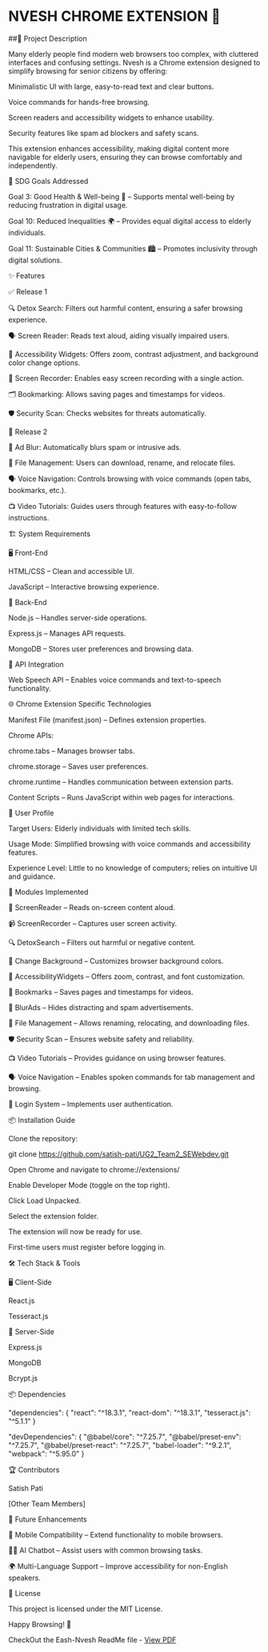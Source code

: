 # NVESH CHROME EXTENSION 🚀

##📌 Project Description

Many elderly people find modern web browsers too complex, with cluttered interfaces and confusing settings. Nvesh is a Chrome extension designed to simplify browsing for senior citizens by offering:

Minimalistic UI with large, easy-to-read text and clear buttons.

Voice commands for hands-free browsing.

Screen readers and accessibility widgets to enhance usability.

Security features like spam ad blockers and safety scans.

This extension enhances accessibility, making digital content more navigable for elderly users, ensuring they can browse comfortably and independently.

🎯 SDG Goals Addressed

Goal 3: Good Health & Well-being 🏥 – Supports mental well-being by reducing frustration in digital usage.

Goal 10: Reduced Inequalities 🌍 – Provides equal digital access to elderly individuals.

Goal 11: Sustainable Cities & Communities 🏙️ – Promotes inclusivity through digital solutions.

✨ Features

✅ Release 1

🔍 Detox Search: Filters out harmful content, ensuring a safer browsing experience.

🗣️ Screen Reader: Reads text aloud, aiding visually impaired users.

🔧 Accessibility Widgets: Offers zoom, contrast adjustment, and background color change options.

🎥 Screen Recorder: Enables easy screen recording with a single action.

🗂️ Bookmarking: Allows saving pages and timestamps for videos.

🛡️ Security Scan: Checks websites for threats automatically.

🔄 Release 2

🚫 Ad Blur: Automatically blurs spam or intrusive ads.

📂 File Management: Users can download, rename, and relocate files.

🗣️ Voice Navigation: Controls browsing with voice commands (open tabs, bookmarks, etc.).

📺 Video Tutorials: Guides users through features with easy-to-follow instructions.

🏗️ System Requirements

🖥️ Front-End

HTML/CSS – Clean and accessible UI.

JavaScript – Interactive browsing experience.

🔧 Back-End

Node.js – Handles server-side operations.

Express.js – Manages API requests.

MongoDB – Stores user preferences and browsing data.

🔗 API Integration

Web Speech API – Enables voice commands and text-to-speech functionality.

🌐 Chrome Extension Specific Technologies

Manifest File (manifest.json) – Defines extension properties.

Chrome APIs:

chrome.tabs – Manages browser tabs.

chrome.storage – Saves user preferences.

chrome.runtime – Handles communication between extension parts.

Content Scripts – Runs JavaScript within web pages for interactions.

👤 User Profile

Target Users: Elderly individuals with limited tech skills.

Usage Mode: Simplified browsing with voice commands and accessibility features.

Experience Level: Little to no knowledge of computers; relies on intuitive UI and guidance.

🔨 Modules Implemented

📖 ScreenReader – Reads on-screen content aloud.

📹 ScreenRecorder – Captures user screen activity.

🔍 DetoxSearch – Filters out harmful or negative content.

🎨 Change Background – Customizes browser background colors.

🔧 AccessibilityWidgets – Offers zoom, contrast, and font customization.

📌 Bookmarks – Saves pages and timestamps for videos.

🚫 BlurAds – Hides distracting and spam advertisements.

📂 File Management – Allows renaming, relocating, and downloading files.

🛡️ Security Scan – Ensures website safety and reliability.

📺 Video Tutorials – Provides guidance on using browser features.

🗣️ Voice Navigation – Enables spoken commands for tab management and browsing.

🔐 Login System – Implements user authentication.

📦 Installation Guide

Clone the repository:

git clone https://github.com/satish-pati/UG2_Team2_SEWebdev.git

Open Chrome and navigate to chrome://extensions/

Enable Developer Mode (toggle on the top right).

Click Load Unpacked.

Select the extension folder.

The extension will now be ready for use.

First-time users must register before logging in.

🛠️ Tech Stack & Tools

🖥️ Client-Side

React.js

Tesseract.js

🔧 Server-Side

Express.js

MongoDB

Bcrypt.js

📦 Dependencies

"dependencies": {
  "react": "^18.3.1",
  "react-dom": "^18.3.1",
  "tesseract.js": "^5.1.1"
}

"devDependencies": {
  "@babel/core": "^7.25.7",
  "@babel/preset-env": "^7.25.7",
  "@babel/preset-react": "^7.25.7",
  "babel-loader": "^9.2.1",
  "webpack": "^5.95.0"
}

🏆 Contributors

Satish Pati

[Other Team Members]

📢 Future Enhancements

📲 Mobile Compatibility – Extend functionality to mobile browsers.

🧑‍💻 AI Chatbot – Assist users with common browsing tasks.

🌍 Multi-Language Support – Improve accessibility for non-English speakers.

📜 License

This project is licensed under the MIT License.

Happy Browsing! 🎉



CheckOut the Eash-Nvesh ReadMe file -
[View PDF](https://github.com/satish-pati/Eash-Nvesh/blob/d71796b8dc35994dfcd0ff4cdb8d1f0253562d8b/Ease%20Nvesh-%20Read%20Me.pdf)
